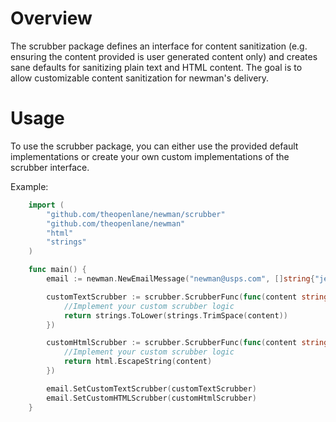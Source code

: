 # Overview

The scrubber package defines an interface for content sanitization (e.g. ensuring the content provided is user generated content only) and creates sane defaults for sanitizing plain text and HTML content. The goal is to allow customizable content sanitization for newman's delivery.

# Usage

To use the scrubber package, you can either use the provided default implementations or create your own custom implementations of the scrubber interface.

Example:

```go
	import (
	    "github.com/theopenlane/newman/scrubber"
	    "github.com/theopenlane/newman"
		"html"
		"strings"
	)

	func main() {
		email := newman.NewEmailMessage("newman@usps.com", []string{"jerry@seinfeld.com"}, "Subject", "<p>HTML content</p>")

		customTextScrubber := scrubber.ScrubberFunc(func(content string) string {
			//Implement your custom scrubber logic
			return strings.ToLower(strings.TrimSpace(content))
		})

		customHtmlScrubber := scrubber.ScrubberFunc(func(content string) string {
			//Implement your custom scrubber logic
			return html.EscapeString(content)
		})

		email.SetCustomTextScrubber(customTextScrubber)
		email.SetCustomHTMLScrubber(customHtmlScrubber)
	}
```